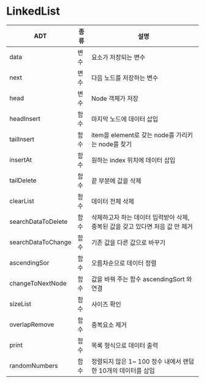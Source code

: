 # LinkedList


|ADT|종류|설명|
|------|---|---|
|data|변수|요소가 저장되는 변수|
|next|변수|다음 노드를 저장하는 변수|
|head|변수|Node 객체가 저장|
|headInsert|함수|마지막 노드에 데이터 삽입|
|tailInsert|함수|item을 element로 갖는 node를 가리키는 node를 찾기|
|insertAt|함수|원하는 index 위치에 데이터 삽입|
|tailDelete|함수|끝 부분에 값을 삭제|
|clearList|함수|데이터 전체 삭제|
|searchDataToDelete|함수|삭제하고자 하는 데이터 입력받아 삭제, 중복된 값을 갖고 있다면 처음 값 만 제거|
|searchDataToChange|함수|기존 값을 다른 값으로 바꾸기|
|ascendingSor|함수|오름차순으로 데이터 정렬|
|changeToNextNode|함수|값을 바꿔 주는 함수 ascendingSort 와 연결|
|sizeList|함수|사이즈 확인|
|overlapRemove|함수|중복요소 제거|
|print|함수|목록 형식으로 데이터 출력|
|randomNumbers|함수|정렬되지 않은 1~ 100 정수 내에서 랜덤한 10개의 데이터를 삽입|




